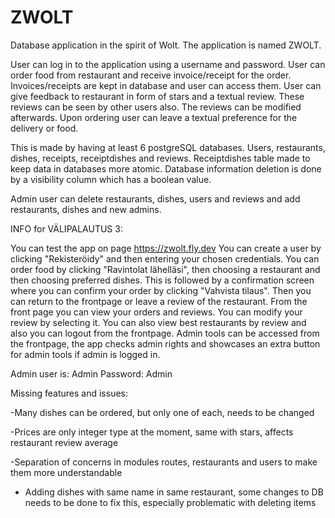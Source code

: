 # ZWOLT
Database application in the spirit of Wolt. The application is named ZWOLT.

User can log in to the application using a username and password.
User can order food from restaurant and receive invoice/receipt for the order.
Invoices/receipts are kept in database and user can access them. 
User can give feedback to restaurant in form of stars and a textual review.
These reviews can be seen by other users also. The reviews can be modified afterwards.
Upon ordering user can leave a textual preference for the delivery or food. 

This is made by having at least 6 postgreSQL databases. Users, restaurants, dishes, receipts, receiptdishes and reviews. Receiptdishes table made to keep data in databases more atomic. 
Database information deletion is done by a visibility column which has a boolean value. 

Admin user can delete restaurants, dishes, users and reviews and add restaurants, dishes and new admins.


INFO for VÄLIPALAUTUS 3:

You can test the app on page https://zwolt.fly.dev 
You can create a user by clicking "Rekisteröidy" and then entering your chosen credentials.
You can order food by clicking "Ravintolat lähelläsi", then choosing a restaurant and then choosing preferred dishes. This is followed by a confirmation screen where you can confirm your order by clicking "Vahvista tilaus". Then you can return to the frontpage or leave a review of the restaurant. 
From the front page you can view your orders and reviews. You can modify your review by selecting it. You can also view best restaurants by review and also you can logout from the frontpage. Admin tools can be accessed from the frontpage, the app checks admin rights and showcases an extra button for admin tools if admin is logged in. 

Admin user is: Admin 
Password: Admin


Missing features and issues:

-Many dishes can be ordered, but only one of each, needs to be changed

-Prices are only integer type at the moment, same with stars, affects restaurant review average

-Separation of concerns in modules routes, restaurants and users to make them more understandable

- Adding dishes with same name in same restaurant, some changes to DB needs to be done to fix this, especially problematic with deleting items



